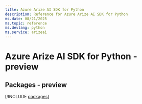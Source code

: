 ```yaml
---
title: Azure Arize AI SDK for Python
description: Reference for Azure Arize AI SDK for Python
ms.date: 08/21/2025
ms.topic: reference
ms.devlang: python
ms.service: arizeai
---
```

# Azure Arize AI SDK for Python - preview
## Packages - preview
[!INCLUDE [packages](arize-ai-index.md)]